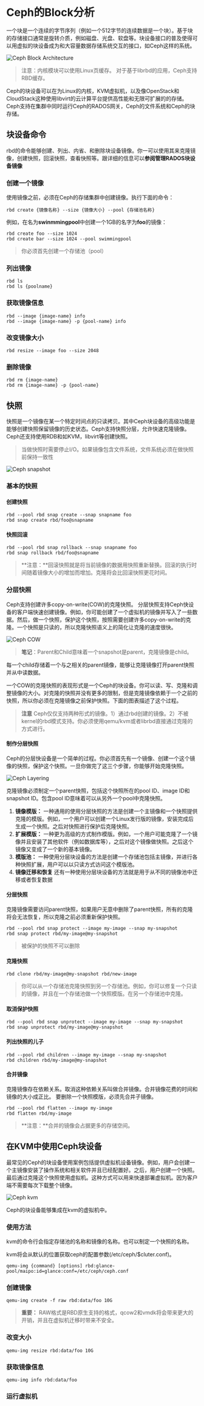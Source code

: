 # Ceph的Block分析
一个块是一个连续的字节序列（例如一个512字节的连续数据是一个块）。基于块的存储接口通常是旋转介质，例如磁盘、光盘、软盘等。块设备接口的普及使得可以用虚拟的块设备成为和大容量数据存储系统交互的接口，如Ceph这样的系统。

![Ceph Block Architecture](http://ceph.com/docs/master/_images/ditaa-dc9f80d771b55f2daa5cbbfdb2dd0d3e6dfc17c0.png)


> 注意：内核模块可以使用Linux页缓存。 对于基于librbd的应用，Ceph支持RBD缓存。


Ceph的块设备可以在为Linux的内核，KVM虚拟机，以及像OpenStack和CloudStack这种使用libvirt的云计算平台提供高性能和无限可扩展的的存储。Ceph支持在集群中同时运行Ceph的RADOS网关，Ceph的文件系统和Ceph的块存储。


## 块设备命令

rbd的命令能够创建、列出、内省、和删除块设备镜像。你一可以使用其来克隆镜像，创建快照，回滚快照，查看快照等。跟详细的信息可以**参阅管理RADOS块设备镜像**

### 创建一个镜像
使用镜像之前，必须在Ceph的存储集群中创建镜像。执行下面的命令：
```
rbd create {镜像名称} --size {镜像大小} --pool {存储池名称}
```

例如，在名为**swinmmingpool**中创建一个1GB的名字为**foo**的镜像：
```
rbd create foo --size 1024
rbd create bar --size 1024 --pool swimmingpool
```
> 你必须首先创建一个存储池（pool）

### 列出镜像

```
rbd ls
rbd ls {poolname}
```

### 获取镜像信息

```
rbd --image {image-name} info
rbd --image {image-name} -p {pool-name} info
```

### 改变镜像大小

```
rbd resize --image foo --size 2048
```

### 删除镜像
```
rbd rm {image-name}
rbd rm {image-name} -p {pool-name}
```

## 快照
快照是一个镜像在某一个特定时间点的只读拷贝。其中Ceph块设备的高级功能是能够创建快照保留镜像的历史状态。Ceph支持快照分层，允许快速克隆镜像。 Ceph还支持使用RDB和如KVM，libvirt等创建快照。

> 当做快照时需要停止I/O。如果镜像包含文件系统，文件系统必须在做快照前保持一致性

![Ceph snapshot](http://ceph.com/docs/master/_images/ditaa-75fdb48a3db2bad6ef749fdae1282f4ae2dd1f7c.png)

### 基本的快照

#### 创建快照

```
rbd --pool rbd snap create --snap snapname foo
rbd snap create rbd/foo@snapname
```

#### 快照回滚

```
rbd --pool rbd snap rollback --snap snapname foo
rbd snap rollback rbd/foo@snapname
```

> **注意：**回滚快照就是将当前镜像的数据用快照重新替换。回滚的执行时间随着镜像大小的增加而增加。克隆将会比回滚快照更花时间。


### 分层快照

Ceph支持创建许多copy-on-write(COW)的克隆快照。 分层快照支持Ceph快设备的客户端快速创建镜像。例如，你可能创建了一个虚拟机的镜像并写入了一些数据。然后，做一个快照，保护这个快照，按照需要创建许多copy-on-write的克隆。一个快照是只读的，所以克隆快照语义上的简化让克隆的速度很快。

![Ceph COW](http://ceph.com/docs/master/_images/ditaa-b4c8b30123e5581e44b87f1836b96a869c4898b6.png)

> **笔记**：Parent和Child意味着一个snapshot是parent，克隆镜像是child。


每一个child存储着一个与之相关的parent镜像，能够让克隆镜像打开parent快照并从中读数据。

一个COW的克隆快照的表现形式是一个Ceph的块设备。你可以读、写、克隆和调整镜像的大小。对克隆的快照并没有更多的限制，但是克隆镜像依赖于一个之前的快照，所以你必须在克隆镜像之前保护快照。下面的图表描述了这个过程。

> **注意** Ceph仅仅支持两种形式的镜像。1）通过rbd创建的镜像。2）不被kernel的rbd模式支持。你必须使用qemu/kvm或者librbd直接通过克隆的方式进行。

#### 制作分层快照

Ceph的分层快设备是一个简单的过程。你必须首先有一个镜像、创建一个这个镜像的快照，保护这个快照。一旦你做完了这三个步骤，你能够开始克隆快照。

![Ceph Layering](http://ceph.com/docs/master/_images/ditaa-bbd86247e30fd4ca83550176ab1bf5a39ab46c6d.png)

克隆镜像必须制定一个parent快照，包括这个快照所在的pool ID、image ID和snapshot ID。包含pool ID意味着可以从另外一个pool中克隆快照。

1. **镜像模版：** 一种通用的使用分层快照的方法是创建一个主镜像和一个快照提供克隆的模版。例如，一个用户可以创建一个Linux发行版的镜像，安装完成后生成一个快照。之后对快照进行保护后克隆快照。
2. **扩展模版：** 一种更为高级的方式制作模版。例如，一个用户可能克隆了一个镜像并且安装了其他软件（例如数据库等），之后对这个镜像做快照。之后这个镜像又变成了一个新的基本镜像。 
1. **模版池：** 一种使用分层块设备的方法是创建一个存储池包括主镜像，并进行各种快照扩展，用户可以以只读方式访问这个模版池。
2. **镜像迁移和恢复** 还有一种使用分层块设备的方法就是用于从不同的镜像池中迁移或者恢复数据

#### 分层快照

克隆镜像需要访问parent快照，如果用户无意中删除了parent快照，所有的克隆将会无法恢复，所以克隆之前必须重新保护快照。

```
rbd --pool rbd snap protect --image my-image --snap my-snapshot
rbd snap protect rbd/my-image@my-snapshot
```

> 被保护的快照不可以删除

#### 克隆快照

```
rbd clone rbd/my-image@my-snapshot rbd/new-image
```

> 你可以从一个存储池克隆快照到另一个存储池。例如，你可以修复一个只读的镜像，并且在一个存储池做一个快照模版。在另一个存储池中克隆。

#### 取消保护快照

```
rbd --pool rbd snap unprotect --image my-image --snap my-snapshot
rbd snap unprotect rbd/my-image@my-snapshot
```

#### 列出快照的儿子

```
rbd --pool rbd children --image my-image --snap my-snapshot
rbd children rbd/my-image@my-snapshot
```

#### 合并镜像
克隆镜像存在依赖关系。取消这种依赖关系叫做合并镜像。合并镜像花费的时间和镜像的大小成正比。 要删除一个快照模版，必须先合并子镜像。

```
rbd --pool rbd flatten --image my-image
rbd flatten rbd/my-image
```

> **注意：**合并的镜像会占据更多的存储空间。


## 在KVM中使用Ceph块设备
最常见的Ceph的块设备使用案例包括提供虚拟机设备镜像。例如，用户会创建一个主镜像安装了操作系统和相关软件并且已经配置好。之后，用户创建一个快照。最后通过克隆这个快照使用虚拟机。这种方式可以用来快速部署虚拟机。因为客户端不需要每次下载整个镜像。

![Ceph kvm](http://ceph.com/docs/master/_images/ditaa-4733472b605d45db3caa492c9fa5900204396a2b.png)

Ceph的块设备能够集成在kvm的虚拟机中。


### 使用方法

kvm的命令行会指定存储池的名称和镜像的名称。也可以制定一个快照的名称。

kvm将会从默认的位置获取ceph的配置参数(/etc/ceph/$cluter.conf)。 

```
qemu-img {command} [options] rbd:glance-pool/maipo:id=glance:conf=/etc/ceph/ceph.conf
```

### 创建镜像

```
qemu-img create -f raw rbd:data/foo 10G
```

> **重要：** RAW格式是RBD原生支持的格式，qcow2和vmdk将会带来更大的开销，并且在虚拟机迁移时带来不安全。

### 改变大小

```
qemu-img resize rbd:data/foo 10G
```

### 获取镜像信息
```
qemu-img info rbd:data/foo
```

### 运行虚拟机
```
